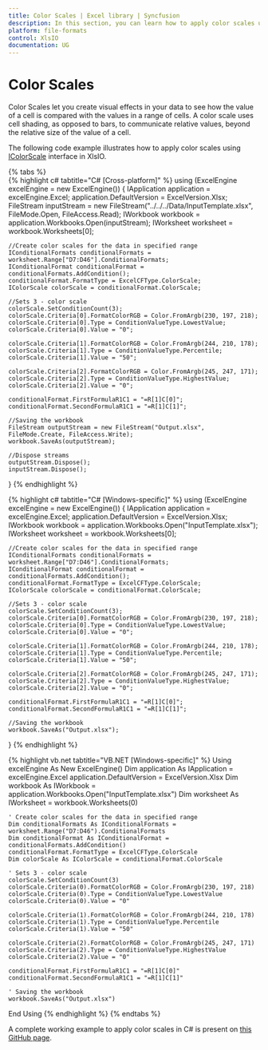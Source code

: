 ```yaml
---
title: Color Scales | Excel library | Syncfusion
description: In this section, you can learn how to apply color scales using conditional formatting in an Excel document with XlsIO
platform: file-formats
control: XlsIO
documentation: UG
---
```


# Color Scales

Color Scales let you create visual effects in your data to see how the value of a cell is compared with the values in a range of cells. A color scale uses cell shading, as opposed to bars, to communicate relative values, beyond the relative size of the value of a cell.

The following code example illustrates how to apply color scales using [IColorScale](https://help.syncfusion.com/cr/file-formats/Syncfusion.XlsIO.IColorScale.html) interface in XlsIO.

{% tabs %}  
{% highlight c# tabtitle="C# [Cross-platform]" %}
using (ExcelEngine excelEngine = new ExcelEngine())
{
    IApplication application = excelEngine.Excel;
    application.DefaultVersion = ExcelVersion.Xlsx;
    FileStream inputStream = new FileStream("../../../Data/InputTemplate.xlsx", FileMode.Open, FileAccess.Read);
    IWorkbook workbook = application.Workbooks.Open(inputStream);
    IWorksheet worksheet = workbook.Worksheets[0];

    //Create color scales for the data in specified range
    IConditionalFormats conditionalFormats = worksheet.Range["D7:D46"].ConditionalFormats;
    IConditionalFormat conditionalFormat = conditionalFormats.AddCondition();
    conditionalFormat.FormatType = ExcelCFType.ColorScale;
    IColorScale colorScale = conditionalFormat.ColorScale;

    //Sets 3 - color scale
    colorScale.SetConditionCount(3);
    colorScale.Criteria[0].FormatColorRGB = Color.FromArgb(230, 197, 218);
    colorScale.Criteria[0].Type = ConditionValueType.LowestValue;
    colorScale.Criteria[0].Value = "0";

    colorScale.Criteria[1].FormatColorRGB = Color.FromArgb(244, 210, 178);
    colorScale.Criteria[1].Type = ConditionValueType.Percentile;
    colorScale.Criteria[1].Value = "50";

    colorScale.Criteria[2].FormatColorRGB = Color.FromArgb(245, 247, 171);
    colorScale.Criteria[2].Type = ConditionValueType.HighestValue;
    colorScale.Criteria[2].Value = "0";

    conditionalFormat.FirstFormulaR1C1 = "=R[1]C[0]";
    conditionalFormat.SecondFormulaR1C1 = "=R[1]C[1]";

    //Saving the workbook
    FileStream outputStream = new FileStream("Output.xlsx", FileMode.Create, FileAccess.Write);
    workbook.SaveAs(outputStream);

    //Dispose streams
    outputStream.Dispose();
    inputStream.Dispose();
}
{% endhighlight %}

{% highlight c# tabtitle="C# [Windows-specific]" %}
using (ExcelEngine excelEngine = new ExcelEngine())
{
    IApplication application = excelEngine.Excel;
    application.DefaultVersion = ExcelVersion.Xlsx;
    IWorkbook workbook = application.Workbooks.Open("InputTemplate.xlsx");
    IWorksheet worksheet = workbook.Worksheets[0];

    //Create color scales for the data in specified range
    IConditionalFormats conditionalFormats = worksheet.Range["D7:D46"].ConditionalFormats;
    IConditionalFormat conditionalFormat = conditionalFormats.AddCondition();
    conditionalFormat.FormatType = ExcelCFType.ColorScale;
    IColorScale colorScale = conditionalFormat.ColorScale;

    //Sets 3 - color scale
    colorScale.SetConditionCount(3);
    colorScale.Criteria[0].FormatColorRGB = Color.FromArgb(230, 197, 218);
    colorScale.Criteria[0].Type = ConditionValueType.LowestValue;
    colorScale.Criteria[0].Value = "0";

    colorScale.Criteria[1].FormatColorRGB = Color.FromArgb(244, 210, 178);
    colorScale.Criteria[1].Type = ConditionValueType.Percentile;
    colorScale.Criteria[1].Value = "50";

    colorScale.Criteria[2].FormatColorRGB = Color.FromArgb(245, 247, 171);
    colorScale.Criteria[2].Type = ConditionValueType.HighestValue;
    colorScale.Criteria[2].Value = "0";

    conditionalFormat.FirstFormulaR1C1 = "=R[1]C[0]";
    conditionalFormat.SecondFormulaR1C1 = "=R[1]C[1]";

    //Saving the workbook
    workbook.SaveAs("Output.xlsx");
}
{% endhighlight %}

{% highlight vb.net tabtitle="VB.NET [Windows-specific]" %}
Using excelEngine As New ExcelEngine()
    Dim application As IApplication = excelEngine.Excel
    application.DefaultVersion = ExcelVersion.Xlsx
    Dim workbook As IWorkbook = application.Workbooks.Open("InputTemplate.xlsx")
    Dim worksheet As IWorksheet = workbook.Worksheets(0)

    ' Create color scales for the data in specified range
    Dim conditionalFormats As IConditionalFormats = worksheet.Range("D7:D46").ConditionalFormats
    Dim conditionalFormat As IConditionalFormat = conditionalFormats.AddCondition()
    conditionalFormat.FormatType = ExcelCFType.ColorScale
    Dim colorScale As IColorScale = conditionalFormat.ColorScale

    ' Sets 3 - color scale
    colorScale.SetConditionCount(3)
    colorScale.Criteria(0).FormatColorRGB = Color.FromArgb(230, 197, 218)
    colorScale.Criteria(0).Type = ConditionValueType.LowestValue
    colorScale.Criteria(0).Value = "0"

    colorScale.Criteria(1).FormatColorRGB = Color.FromArgb(244, 210, 178)
    colorScale.Criteria(1).Type = ConditionValueType.Percentile
    colorScale.Criteria(1).Value = "50"

    colorScale.Criteria(2).FormatColorRGB = Color.FromArgb(245, 247, 171)
    colorScale.Criteria(2).Type = ConditionValueType.HighestValue
    colorScale.Criteria(2).Value = "0"

    conditionalFormat.FirstFormulaR1C1 = "=R[1]C[0]"
    conditionalFormat.SecondFormulaR1C1 = "=R[1]C[1]"

    ' Saving the workbook
    workbook.SaveAs("Output.xlsx")
End Using
{% endhighlight %}
{% endtabs %}

A complete working example to apply color scales in C# is present on [this GitHub page]().